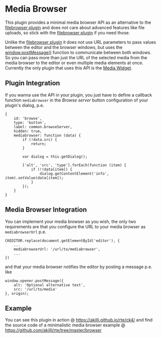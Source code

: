 # Media Browser

This plugin provides a minimal media browser API as an alternative to the [filebrowser plugin](https://ckeditor.com/cke4/addon/filebrowser) and does not care about advanced features like file uploads, so stick with the [filebrowser plugin](https://ckeditor.com/cke4/addon/filebrowser) if you need those.

Unlike the [filebrowser plugin](https://ckeditor.com/cke4/addon/filebrowser) it does not use URL parameters to pass values between the editor and the browser windows, but uses the [window.postMessage()](https://developer.mozilla.org/en-US/docs/Web/API/Window/postMessage) function to communicate between both windows. So you can pass more than just the URL of the selected media from the media browser to the editor or even multiple media elements at once. Currently the only plugin that uses this API is the [Media Widget](https://ckeditor.com/cke4/addon/media).

## Plugin Integration

If you wanna use the API in your plugin, you just have to define a callback function `mediabrowser` in the _Browse server_ button configuration of your plugin's dialog, p.e.

    {
        id: 'browse',
        type: 'button',
        label: common.browseServer,
        hidden: true,
        mediabrowser: function (data) {
            if (!data.src) {
                return;
            }

            var dialog = this.getDialog();

            ['alt', 'src', 'type'].forEach(function (item) {
                if (!!data[item]) {
                    dialog.getContentElement('info', item).setValue(data[item]);
                }
            });
        }
    }

## Media Browser Integration

You can implement your media browser as you wish, the only two requirements are that you configure the URL to your media browser as `mediabrowserUrl` p.e.

    CKEDITOR.replace(document.getElementById('editor'), {
        ...
        mediabrowserUrl: '/url/to/mediabrowser',
        ...
    })

and that your media browser notifies the editor by posting a message p.e. like

    window.opener.postMessage({
        alt: 'Optional alternative text',
        src: '/url/to/media'
    }, origin);
    
## Example

You can see this plugin in action @ https://akilli.github.io/rte/ck4/ and find the source code of a minimalistic media browser example @ https://github.com/akilli/rte/tree/master/browser
